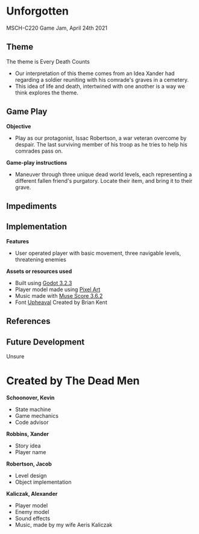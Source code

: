 # Unforgotten
MSCH-C220 Game Jam, April 24th 2021


## Theme 
The theme is Every Death Counts

* Our interpretation of this theme comes from an Idea Xander had regarding a soldier reuniting with his comrade's graves in a cemetery. 
* This idea of life and death, intertwined with one another is a way we think explores the theme. 

## Game Play
**Objective**
* Play as our protagonist, Issac Robertson, a war veteran overcome by despair. The last surviving member of his troop as he tries to help his comrades pass on.

**Game-play instructions**
* Maneuver through three unique dead world levels, each representing a different fallen friend's purgatory. Locate their item, and bring it to their grave. 

## Impediments

## Implementation
**Features**
* User operated player with basic movement, three navigable levels, threatening enemies

**Assets or resources used**
* Built using [Godot 3.2.3](https://godotengine.org/article/maintenance-release-godot-3-2-3)
* Player model made using [Pixel Art](https://www.pixilart.com/)
* Music made with [Muse Score 3.6.2](https://musescore.org/en/3.6.2)
* Font [Upheaval](https://www.dafont.com/upheaval.font) Created by Brian Kent

## References

## Future Development
Unsure

# Created by The Dead Men
**Schoonover, Kevin**
* State machine
* Game mechanics
* Code advisor

**Robbins, Xander**
* Story idea
* Player name

**Robertson, Jacob**
* Level design
* Object implementation

**Kaliczak, Alexander**
* Player model
* Enemy model
* Sound effects
* Music, made by my wife Aeris Kaliczak
